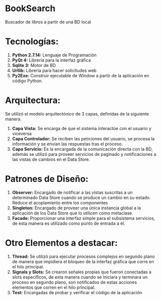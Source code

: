 # BookSearch
Buscador de libros a partir de una BD local

# Tecnologías:
1.	**Python 2.7.14:** Lenguaje de Programación
2.	**PyQt 4:** Librería para la interfaz gráfica 
3.	**Sqlite 3:** Motor de BD 
4.	**Urllib:** Librería para hacer solicitudes web
5.	**Py2Exe:** Construir ejecutable de Window a partir de la aplicación en código Python.
# Arquitectura:
Se utilizó el modelo arquitectónico de 3 capas, definidas de la siguiente manera.
1.	**Capa Vista:** Se encarga de que el sistema interactúe con el usuario y viceversa
2.	**Capa Controlador:** Se reciben las peticiones del usuario, se procesa la información y se envían las respuestas tras el proceso.
3.	**Capa Servicio:** Es la encargada de la comunicación directa con la BD, además se utilizó para proveer servicios de paginado y notificaciones a las vistas de cambios en el Data Store.
# Patrones de Diseño:
1.	**Observer:** Encargado de notificar a las vistas suscritas a un determinado Data Store cuando se produce un cambio en su estado. Reduce el acoplamiento entre los componentes
2.	**Singleton:** Encargado de proveer una única instancia global a la aplicación de los Data Store que lo utilicen como metaclase.
3.	**Facade:** Proporcionar una interfaz simple para el subsistema servicios, de esta manera es utilizado como punto de entrada a él.
# Otro Elementos a destacar:
1.	**Thread:** Se utilizó para ejecutar procesos complejos en segundo plano de manera que impidiera el bloqueo de la interfaz gráfica que corre en el hilo principal.
2.	**Signals y Slots:** Se crearon señales propias que fueron conectadas a slots específicos, de esta manera cuando se iniciara y terminara un proceso en segundo plano, son notificados de estas acciones elementos que corren en el hilo principal.
3.	**Test:** Encargadas de probar y verificar el código de la aplicación
